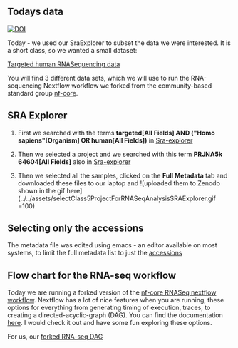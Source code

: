 ## Todays data
[![DOI](https://zenodo.org/badge/DOI/10.5281/zenodo.4317512.svg)](https://doi.org/10.5281/zenodo.4317512)

Today - we used our SraExplorer to subset the data we were interested.  It is a short class, so we wanted a small dataset:

[Targeted human RNASequencing data](https://zenodo.org/record/4317512)

You will find 3 different data sets, which we will use to run the RNA-sequencing Nextflow workflow we forked from the community-based standard group [nf-core](https://nf-co.re/).

## SRA Explorer

1. First we searched with the terms **targeted[All Fields] AND ("Homo sapiens"[Organism] OR human[All Fields])** in [Sra-explorer](https://sra-explorer.info/#)

2. Then we selected a project and we searched with this term **PRJNA5k
64604[All Fields]** also in [Sra-explorer](https://sra-explorer.info/#)

3. Then we selected all the samples, clicked on the **Full Metadata** tab and downloaded these files to our laptop and ![uploaded them to Zenodo shown in the gif here](../../assets/selectClass5ProjectForRNASeqAnalysisSRAExplorer.gif =100)

## Selecting only the accessions

The metadata file was edited using emacs - an editor available on most systems, to limit the full metadata list to just the [accessions](../../assets/editingSraExplorerMetadataFileToJustHaveAccessions.gif)

## Flow chart for the RNA-seq workflow 

Today we are running a forked version of the [nf-core RNASeq nextflow workflow](https://github.com/TheJacksonLaboratory/nf-core-rnaseq).   Nextflow has a lot of nice features when you are running, these options for everything from generating timing of execution, traces, to creating a directed-acyclic-graph (DAG).  You can find the documentation [here](https://www.nextflow.io/docs/latest/tracing.html).   I would check it out and have some fun exploring these options.

For us, our 
[forked RNA-seq DAG](../../assets/flowchartNFCoreRNASeq.png)
